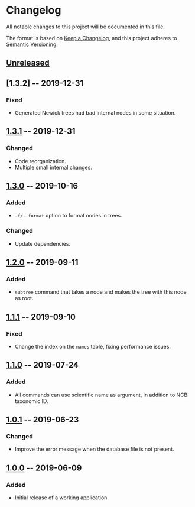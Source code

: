 # Changelog
All notable changes to this project will be documented in this file.

The format is based on [Keep a Changelog](https://keepachangelog.com/en/1.0.0/),
and this project adheres to [Semantic Versioning](https://semver.org/spec/v2.0.0.html).

## [Unreleased]

## [1.3.2] -- 2019-12-31
### Fixed
- Generated Newick trees had bad internal nodes in some situation.

## [1.3.1] -- 2019-12-31
### Changed
- Code reorganization.
- Multiple small internal changes.

## [1.3.0] -- 2019-10-16
### Added
- `-f/--format` option to format nodes in trees.

### Changed
- Update dependencies.

## [1.2.0] -- 2019-09-11
### Added
- `subtree` command that takes a node and makes the tree with this node as
  root.

## [1.1.1] -- 2019-09-10
### Fixed
- Change the index on the `names` table, fixing performance issues.

## [1.1.0] -- 2019-07-24
### Added
- All commands can use scientific name as argument, in addition to NCBI
  taxonomic ID.

## [1.0.1] -- 2019-06-23
### Changed
- Improve the error message when the database file is not present.

## [1.0.0] -- 2019-06-09
### Added
- Initial release of a working application.

[Unreleased]: https://github.com/Picani/fastax
[1.3.1]: https://github.com/Picani/fastax/releases/tag/v1.3.1
[1.3.0]: https://github.com/Picani/fastax/releases/tag/v1.3.0
[1.2.0]: https://github.com/Picani/fastax/releases/tag/v1.2.0
[1.1.1]: https://github.com/Picani/fastax/releases/tag/v1.1.1
[1.1.0]: https://github.com/Picani/fastax/tree/d877e5b2d44aed82acc646a9ba4a930e263c1d22
[1.0.1]: https://github.com/Picani/fastax/tree/731468f3b8abdc7cc859bb0e30aa1da84e1a22d3
[1.0.0]: https://github.com/Picani/fastax/tree/9f1a6ba928ab1661b95cd5bfa0e1b799b380debf
